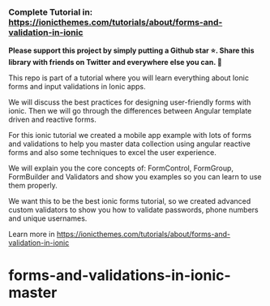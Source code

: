 ### Complete Tutorial in: https://ionicthemes.com/tutorials/about/forms-and-validation-in-ionic 


**Please support this project by simply putting a Github star ⭐. Share this library with friends on Twitter and everywhere else you can. 🙏**

This repo is part of a tutorial where you will learn everything about Ionic forms and input validations in Ionic apps.

We will discuss the best practices for designing user-friendly forms with ionic. Then we will go through the differences between Angular template driven and reactive forms.

For this ionic tutorial we created a mobile app example with lots of forms and validations to help you master data collection using angular reactive forms and also some techniques to excel the user experience.

We will explain you the core concepts of: FormControl, FormGroup, FormBuilder and Validators and show you examples so you can learn to use them properly.

We want this to be the best ionic forms tutorial, so we created advanced custom validators to show you how to validate passwords, phone numbers and unique usernames.

Learn more in https://ionicthemes.com/tutorials/about/forms-and-validation-in-ionic 
# forms-and-validations-in-ionic-master
